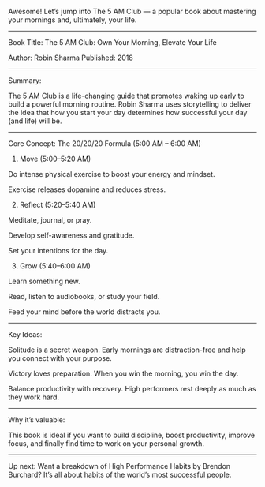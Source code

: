 Awesome! Let’s jump into The 5 AM Club — a popular book about mastering your mornings and, ultimately, your life.


---

Book Title: The 5 AM Club: Own Your Morning, Elevate Your Life

Author: Robin Sharma
Published: 2018


---

Summary:

The 5 AM Club is a life-changing guide that promotes waking up early to build a powerful morning routine. Robin Sharma uses storytelling to deliver the idea that how you start your day determines how successful your day (and life) will be.


---

Core Concept: The 20/20/20 Formula (5:00 AM – 6:00 AM)

1. Move (5:00–5:20 AM)

Do intense physical exercise to boost your energy and mindset.

Exercise releases dopamine and reduces stress.


2. Reflect (5:20–5:40 AM)

Meditate, journal, or pray.

Develop self-awareness and gratitude.

Set your intentions for the day.


3. Grow (5:40–6:00 AM)

Learn something new.

Read, listen to audiobooks, or study your field.

Feed your mind before the world distracts you.



---

Key Ideas:

Solitude is a secret weapon. Early mornings are distraction-free and help you connect with your purpose.

Victory loves preparation. When you win the morning, you win the day.

Balance productivity with recovery. High performers rest deeply as much as they work hard.



---

Why it’s valuable:

This book is ideal if you want to build discipline, boost productivity, improve focus, and finally find time to work on your personal growth.


---

Up next: Want a breakdown of High Performance Habits by Brendon Burchard? It’s all about habits of the world’s most successful people.

